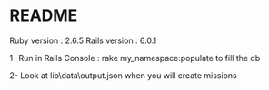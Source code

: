 # README

Ruby version : 2.6.5
Rails version : 6.0.1

1- Run in Rails Console : rake my_namespace:populate to fill the db

2- Look at lib\data\output.json when you will create missions

